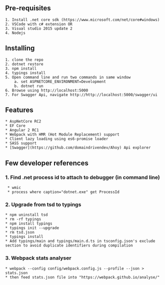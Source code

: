 ## Pre-requisites

```
1. Install .net core sdk (https://www.microsoft.com/net/core#windows)
2. VSCode with c# extension OR
3. Visual studio 2015 update 2
4. Nodejs
```

## Installing

```
1. clone the repo
2. dotnet restore
3. npm install
4. typings install
5. Open command line and run two commands in same window
    a. set ASPNETCORE_ENVIRONMENT=Development
    b. dotnet run
6. Browse using http://localhost:5000
7. For Swagger Api, navigate http://http://localhost:5000/swagger/ui
```

## Features
    * AspNetCore RC2
    * EF Core
    * Angular 2 RC1
    * Webpack with HMR (Hot Module Replacement) support
    * Client lazy loading using es6-promise loader
    * SASS support
    * [Swagger](https://github.com/domaindrivendev/Ahoy) Api explorer

## Few developer references
### 1. Find .net process id to attach to debugger (in command line)
     * wmic
     * process where caption="dotnet.exe" get ProcessId

### 2. Upgrade from tsd to typings
    * npm uninstall tsd
    * rm -rf typings
    * npm install typings
    * typings init --upgrade
    * rm tsd.json
    * typings install
    * Add typings/main and typings/main.d.ts in tsconfig.json's exclude section to avoid duplicate identifiers during compilation
    
### 3. Webpack stats analyser
    * webpack --config config/webpack.config.js --profile --json > stats.json
    * then feed stats.json file into "https://webpack.github.io/analyse/"